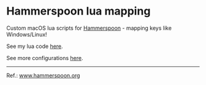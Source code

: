 # Hammerspoon lua mapping
Custom macOS lua scripts for [Hammerspoon](https://github.com/Hammerspoon/hammerspoon) - mapping keys like Windows/Linux!

See my lua code [here](https://github.com/vinicius-stutz/hammerspoon-lua-mapping/blob/master/init.lua).

See more configurations [here](https://github.com/Hammerspoon/hammerspoon/wiki/Sample-Configurations).

---
Ref.: www.hammerspoon.org
